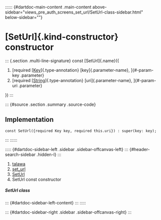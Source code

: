 :::::: {#dartdoc-main-content .main-content above-sidebar="views_pre_auth_screens_set_url/SetUrl-class-sidebar.html" below-sidebar=""}
<div>

# [SetUrl]{.kind-constructor} constructor

</div>

::: {.section .multi-line-signature}
const [SetUrl]{.name}({

1.  [required
    [[Key](https://api.flutter.dev/flutter/foundation/Key-class.html)]{.type-annotation}
    [key]{.parameter-name}, ]{#-param-key .parameter}
2.  [required
    [[String](https://api.flutter.dev/flutter/dart-core/String-class.html)]{.type-annotation}
    [uri]{.parameter-name}, ]{#-param-uri .parameter}

})
:::

::: {#source .section .summary .source-code}
## Implementation

``` language-dart
const SetUrl({required Key key, required this.uri}) : super(key: key);
```
:::
::::::

::::: {#dartdoc-sidebar-left .sidebar .sidebar-offcanvas-left}
::: {#header-search-sidebar .hidden-l}
:::

1.  [talawa](../../index.html)
2.  [set_url](../../views_pre_auth_screens_set_url/)
3.  [SetUrl](../../views_pre_auth_screens_set_url/SetUrl-class.html)
4.  SetUrl const constructor

##### SetUrl class

::: {#dartdoc-sidebar-left-content}
:::
:::::

::: {#dartdoc-sidebar-right .sidebar .sidebar-offcanvas-right}
:::
